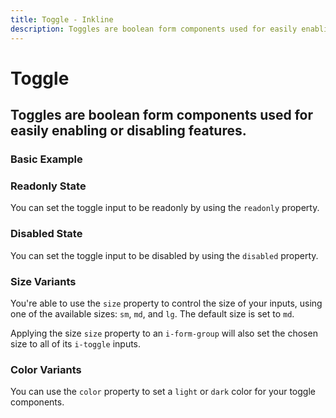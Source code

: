```yaml
---
title: Toggle - Inkline
description: Toggles are boolean form components used for easily enabling or disabling features. 
---
```


<script setup>
import {
    IToggleBasicExample,
    IToggleColorVariantsExample,
    IToggleDisabledExample,
    IToggleReadonlyExample,
    IToggleSizeVariantsExample
} from '@inkline/inkline/components/IToggle/examples';
import { default as IToggleBasicExampleHTML } from '@inkline/inkline/components/IToggle/examples/basic.html?raw';
import { default as IToggleBasicExampleJS } from '@inkline/inkline/components/IToggle/examples/basic.js?raw';
import { default as IToggleColorVariantsExampleHTML } from '@inkline/inkline/components/IToggle/examples/color-variants.html?raw';
import { default as IToggleColorVariantsExampleJS } from '@inkline/inkline/components/IToggle/examples/color-variants.js?raw';
import { default as IToggleDisabledExampleHTML } from '@inkline/inkline/components/IToggle/examples/disabled.html?raw';
import { default as IToggleDisabledExampleJS } from '@inkline/inkline/components/IToggle/examples/disabled.js?raw';
import { default as IToggleReadonlyExampleHTML } from '@inkline/inkline/components/IToggle/examples/readonly.html?raw';
import { default as IToggleReadonlyExampleJS } from '@inkline/inkline/components/IToggle/examples/readonly.js?raw';
import { default as IToggleSizeVariantsExampleHTML } from '@inkline/inkline/components/IToggle/examples/size-variants.html?raw';
import { default as IToggleSizeVariantsExampleJS } from '@inkline/inkline/components/IToggle/examples/size-variants.js?raw';
</script>

# Toggle
## Toggles are boolean form components used for easily enabling or disabling features. 

### Basic Example

<example :component="IToggleBasicExample" :html="IToggleBasicExampleHTML" :js="IToggleBasicExampleJS"></example>

### Readonly State
You can set the toggle input to be readonly by using the `readonly` property.

<example :component="IToggleReadonlyExample" :html="IToggleReadonlyExampleHTML" :js="IToggleReadonlyExampleJS"></example>

### Disabled State
You can set the toggle input to be disabled by using the `disabled` property.

<example :component="IToggleDisabledExample" :html="IToggleDisabledExampleHTML" :js="IToggleDisabledExampleJS"></example>

### Size Variants
You're able to use the `size` property to control the size of your inputs, using one of the available sizes: `sm`, `md`, and `lg`. The default size is set to `md`. 

<example :component="IToggleSizeVariantsExample" :html="IToggleSizeVariantsExampleHTML" :js="IToggleSizeVariantsExampleJS"></example>

Applying the size `size` property to an `i-form-group` will also set the chosen size to all of its `i-toggle` inputs.

### Color Variants
You can use the `color` property to set a `light` or `dark` color for your toggle components.

<example :component="IToggleColorVariantsExample" :html="IToggleColorVariantsExampleHTML" :js="IToggleColorVariantsExampleJS"></example>



